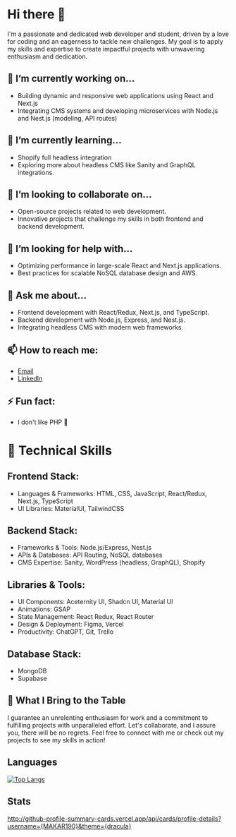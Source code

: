 # Hi there 👋
I'm a passionate and dedicated web developer and student, driven by a love for coding and an eagerness to tackle new challenges. My goal is to apply my skills and expertise to create impactful projects with unwavering enthusiasm and dedication.

## 🔭 I’m currently working on...
- Building dynamic and responsive web applications using React and Next.js
- Integrating CMS systems and developing microservices with Node.js and Nest.js (modeling, API routes)

## 🌱 I’m currently learning...
- Shopify full headless integration
- Exploring more about headless CMS like Sanity and GraphQL integrations.

## 👯 I’m looking to collaborate on...
- Open-source projects related to web development.
- Innovative projects that challenge my skills in both frontend and backend development.

## 🤔 I’m looking for help with...
- Optimizing performance in large-scale React and Next.js applications.
- Best practices for scalable NoSQL database design and AWS.

## 💬 Ask me about...
- Frontend development with React/Redux, Next.js, and TypeScript.
- Backend development with Node.js, Express, and Nest.js.
- Integrating headless CMS with modern web frameworks.

## 📫 How to reach me:
- [Email](mailto:lutskyimakar@gmail.com)
- [LinkedIn](https://www.linkedin.com/in/makar-lutskyi-634991208)

## ⚡ Fun fact:
- I don't like PHP 👀

# 🔧 Technical Skills

## Frontend Stack:
- Languages & Frameworks: HTML, CSS, JavaScript, React/Redux, Next.js, TypeScript
- UI Libraries: MaterialUI, TailwindCSS

## Backend Stack:
- Frameworks & Tools: Node.js/Express, Nest.js
- APIs & Databases: API Routing, NoSQL databases
- CMS Expertise: Sanity, WordPress (headless, GraphQL), Shopify

## Libraries & Tools:
- UI Components: Aceternity UI, Shadcn UI, Material UI
- Animations: GSAP
- State Management: React Redux, React Router
- Design & Deployment: Figma, Vercel
- Productivity: ChatGPT, Git, Trello

## Database Stack: 
- MongoDB
- Supabase

## 🚀 What I Bring to the Table
I guarantee an unrelenting enthusiasm for work and a commitment to fulfilling projects with unparalleled effort. Let's collaborate, and I assure you, there will be no regrets.
Feel free to connect with me or check out my projects to see my skills in action!

## Languages
[![Top Langs](https://github-readme-stats.vercel.app/api/top-langs/?username=MAKAR190)](https://github.com/MAKAR190/github-readme-stats)

## Stats
http://github-profile-summary-cards.vercel.app/api/cards/profile-details?username={MAKAR190}&theme={dracula}
<!--
**MAKAR190/MAKAR190** is a ✨ _special_ ✨ repository because its `README.md` (this file) appears on your GitHub profile.

Here are some ideas to get you started:

- 🔭 I’m currently working on ...
- 🌱 I’m currently learning ...
- 👯 I’m looking to collaborate on ...
- 🤔 I’m looking for help with ...
- 💬 Ask me about ...
- 📫 How to reach me: ...
- 😄 Pronouns: ...
- ⚡ Fun fact: ...
-->
